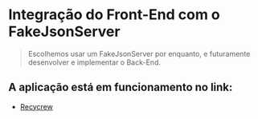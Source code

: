 # Integração do Front-End com o FakeJsonServer
> Escolhemos usar um FakeJsonServer por enquanto, e futuramente desenvolver e implementar o Back-End.

## A aplicação está em funcionamento no link:
* [Recycrew]

[Recycrew]: <https://recycrew-git-feature-front-consume-heroku-api-recycrew.vercel.app/>
